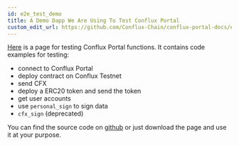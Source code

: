```yaml
---
id: e2e_test_demo
title: A Demo Dapp We Are Using To Test Conflux Portal
custom_edit_url: https://github.com/Conflux-Chain/conflux-portal-docs/edit/master/docs/en/Quick_Start/E2E_Tets_Dapp.md
---
```


[Here](http://13.57.190.119:9000/contract.html) is a page for testing Conflux
Portal functions. It contains code examples for testing: 

- connect to Conflux Portal
- deploy contract on Conflux Testnet
- send CFX
- deploy a ERC20 token and send the token
- get user accounts
- use `personal_sign` to sign data
- `cfx_sign` (deprecated)

You can find the source code on
[github](https://github.com/Conflux-Chain/conflux-portal/blob/cfx-test/test/e2e/contract-test/)
or just download the page and use it at your purpose.  